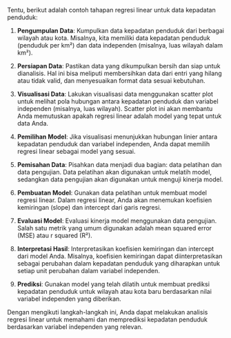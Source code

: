 Tentu, berikut adalah contoh tahapan regresi linear untuk data kepadatan penduduk:

1. **Pengumpulan Data**: Kumpulkan data kepadatan penduduk dari berbagai wilayah atau kota. Misalnya, kita memiliki data kepadatan penduduk (penduduk per km²) dan data independen (misalnya, luas wilayah dalam km²).

2. **Persiapan Data**: Pastikan data yang dikumpulkan bersih dan siap untuk dianalisis. Hal ini bisa meliputi membersihkan data dari entri yang hilang atau tidak valid, dan menyesuaikan format data sesuai kebutuhan.

3. **Visualisasi Data**: Lakukan visualisasi data menggunakan scatter plot untuk melihat pola hubungan antara kepadatan penduduk dan variabel independen (misalnya, luas wilayah). Scatter plot ini akan membantu Anda memutuskan apakah regresi linear adalah model yang tepat untuk data Anda.

4. **Pemilihan Model**: Jika visualisasi menunjukkan hubungan linier antara kepadatan penduduk dan variabel independen, Anda dapat memilih regresi linear sebagai model yang sesuai.

5. **Pemisahan Data**: Pisahkan data menjadi dua bagian: data pelatihan dan data pengujian. Data pelatihan akan digunakan untuk melatih model, sedangkan data pengujian akan digunakan untuk menguji kinerja model.

6. **Pembuatan Model**: Gunakan data pelatihan untuk membuat model regresi linear. Dalam regresi linear, Anda akan menemukan koefisien kemiringan (slope) dan intercept dari garis regresi.

7. **Evaluasi Model**: Evaluasi kinerja model menggunakan data pengujian. Salah satu metrik yang umum digunakan adalah mean squared error (MSE) atau r squared (R²).

8. **Interpretasi Hasil**: Interpretasikan koefisien kemiringan dan intercept dari model Anda. Misalnya, koefisien kemiringan dapat diinterpretasikan sebagai perubahan dalam kepadatan penduduk yang diharapkan untuk setiap unit perubahan dalam variabel independen.

9. **Prediksi**: Gunakan model yang telah dilatih untuk membuat prediksi kepadatan penduduk untuk wilayah atau kota baru berdasarkan nilai variabel independen yang diberikan.

Dengan mengikuti langkah-langkah ini, Anda dapat melakukan analisis regresi linear untuk memahami dan memprediksi kepadatan penduduk berdasarkan variabel independen yang relevan.